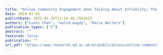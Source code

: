 ```yaml
---
title: "Online Community Engagement when Talking About Infidelity: The Case of Reddit"
date: 2019-07-01
publishDate: 2022-01-25T11:14:46.255363Z
authors: ["Lushi Chen", "walid-magdy", "Maria Wolters"]
publication_types: ["1"]
abstract: ""
featured: false
publication: ""
url_pdf: "https://www.research.ed.ac.uk/en/publications/online-community-engagement-when-talking-about-infidelity-the-cas"
---
```


